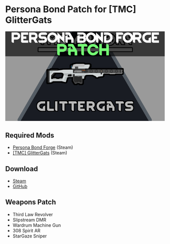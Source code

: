 # Persona Bond Patch for [TMC] GlitterGats

![](https://github.com/Daria40K/Persona-Bond-Patch-for-GlitterGats/blob/main/About/Preview.png)

## Required Mods
- [Persona Bond Forge](https://steamcommunity.com/workshop/filedetails/?id=2178003816) (Steam)
- [[TMC] GlitterGats](https://steamcommunity.com/sharedfiles/filedetails/?id=2519161105) (Steam)

## Download
- [Steam](https://steamcommunity.com/sharedfiles/filedetails/?id=2759155372)
- [GitHub](https://github.com/Daria40K/Persona-Bond-Patch-for-GlitterGats/releases)

## Weapons Patch
- Third Law Revolver
- Slipstream DMR
- Wardrum Machine Gun
- 308 Spirit AR
- StarGaze Sniper